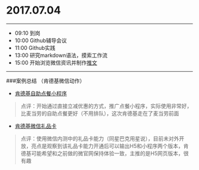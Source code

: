 # 2017.07.04

***

- 09:10  到岗
- 10:00  Github辅导会议
- 11:00  Github实践
- 13:00 研究markdown语法，摸索工作流
- 15:00 开始浏览微信资讯并制作[推文](https://mp.weixin.qq.com/mp/profile_ext?action=home&__biz=MzUyODEyODQ0NQ==&scene=124#wechat_redirect)
  
***

###案例总结 （肯德基微信动作）
- [肯德基自助点餐小程序](https://mp.weixin.qq.com/s?__biz=MjM5MzYxMjI0NQ==&mid=2659124588&idx=3&sn=fab8b17fef2930eb032411f4c9c1ff91&scene=21#wechat_redirect)
>点评：开始通过直接立减优惠的方式，推广点餐小程序，实际使用非常好，比麦当劳的自助点餐更好（不用排队），这次肯德基走在了麦当劳前面
- [肯德基微信礼品卡](https://mp.weixin.qq.com/s?__biz=MjM5MzYxMjI0NQ==&mid=2659124125&idx=4&sn=64ff3a4cbb0d0650a626ea9da978f6d9&scene=21#wechat_redirect)
>点评：使用微信内测中的礼品卡能力（同星巴克用星说），目前未对外开放，亮点是观察到该礼品卡能力开通后可以输出H5和小程序两个版本，肯德基可能希望和之前做的微官网保持体验一致，主推的是H5网页版本，很有趣